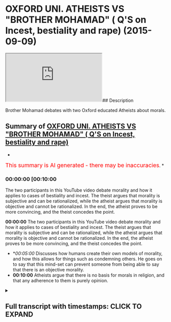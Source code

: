 # OXFORD UNI. ATHEISTS VS "BROTHER MOHAMAD" ( Q'S on Incest, bestiality and rape) (2015-09-09)

<iframe loading='lazy' src='https://www.youtube.com/embed/7cp4IKRrDK8'></iframe>## Description

Brother Mohamad debates with two Oxford educated Atheists about morals.

## Summary of [OXFORD UNI. ATHEISTS VS "BROTHER MOHAMAD" ( Q'S on Incest, bestiality and rape)](https://www.youtube.com/watch?v=7cp4IKRrDK8)


*

<span style="color:red; font-size:125%">This summary is AI generated - there may be inaccuracies</span>. [](/)*

### <a onclick="modifyYTiframeseektime('600')">00:00:00 [00:10:00</a>

The two participants in this YouTube video debate morality and how it applies to cases of bestiality and incest. The theist argues that morality is subjective and can be rationalized, while the atheist argues that morality is objective and cannot be rationalized. In the end, the atheist proves to be more convincing, and the theist concedes the point.

**<a onclick="modifyYTiframeseektime('0')">00:00:00</a>** The two participants in this YouTube video debate morality and how it applies to cases of bestiality and incest. The theist argues that morality is subjective and can be rationalized, while the atheist argues that morality is objective and cannot be rationalized. In the end, the atheist proves to be more convincing, and the theist concedes the point.
* **<a onclick="modifyYTiframeseektime('300')">00:05:00</a>* Discusses how humans create their own models of morality, and how this allows for things such as condemning others. He goes on to say that this mind-set can prevent someone from being able to say that there is an objective morality.
* **<a onclick="modifyYTiframeseektime('600')">00:10:00</a>** Atheists argue that there is no basis for morals in religion, and that any adherence to them is purely opinion.

<details><summary><h2>Full transcript with timestamps: CLICK TO EXPAND</h2></summary>

<a onclick="modifyYTiframeseektime('7)')">0:00:07 absolute loyalty cannot set to exist<\/a>
<a onclick="modifyYTiframeseektime('11)')">0:00:11 unless one believes in an all-knowing<\/a>
<a onclick="modifyYTiframeseektime('13)')">0:00:13 entity that dictates such truth that is<\/a>
<a onclick="modifyYTiframeseektime('18)')">0:00:18 because there is no social equivalent to<\/a>
<a onclick="modifyYTiframeseektime('20)')">0:00:20 sale the scientific method so you can't<\/a>
<a onclick="modifyYTiframeseektime('23)')">0:00:23 for example put morals under the<\/a>
<a onclick="modifyYTiframeseektime('25)')">0:00:25 microscope<\/a>
<a onclick="modifyYTiframeseektime('26)')">0:00:26 while ahora the suspect the two also<\/a>
<a onclick="modifyYTiframeseektime('29)')">0:00:29 educated in hated Michael who is<\/a>
<a onclick="modifyYTiframeseektime('33)')">0:00:33 studying Arabic and Islamic studies at<\/a>
<a onclick="modifyYTiframeseektime('37)')">0:00:37 Oxford University is going to Jordan<\/a>
<a onclick="modifyYTiframeseektime('39)')">0:00:39 today or tomorrow it's after Saturday<\/a>
<a onclick="modifyYTiframeseektime('42)')">0:00:42 and so he's going to immerse himself in<\/a>
<a onclick="modifyYTiframeseektime('44)')">0:00:44 an arabic-speaking country he's an<\/a>
<a onclick="modifyYTiframeseektime('46)')">0:00:46 atheist I'm a theist I believe in God he<\/a>
<a onclick="modifyYTiframeseektime('48)')">0:00:48 doesn't believe in God in this<\/a>
<a onclick="modifyYTiframeseektime('49)')">0:00:49 discussion we're gonna try and see which<\/a>
<a onclick="modifyYTiframeseektime('51)')">0:00:51 one makes more sense we're trying fish<\/a>
<a onclick="modifyYTiframeseektime('53)')">0:00:53 out of these arguments and so the first<\/a>
<a onclick="modifyYTiframeseektime('55)')">0:00:55 thing I will ask you if you say yeah<\/a>
<a onclick="modifyYTiframeseektime('61)')">0:01:01 ultimate truth actually as I say no it's<\/a>
<a onclick="modifyYTiframeseektime('66)')">0:01:06 not I can't say that not true and I like<\/a>
<a onclick="modifyYTiframeseektime('70)')">0:01:10 how you set me up there but again I hope<\/a>
<a onclick="modifyYTiframeseektime('74)')">0:01:14 I prove to you the view but generally<\/a>
<a onclick="modifyYTiframeseektime('77)')">0:01:17 I've come up with is my freedom to say<\/a>
<a onclick="modifyYTiframeseektime('78)')">0:01:18 broadly across the spectrum you consent<\/a>
<a onclick="modifyYTiframeseektime('80)')">0:01:20 is implementable really important I'm<\/a>
<a onclick="modifyYTiframeseektime('84)')">0:01:24 just because what you're saying is a bit<\/a>
<a onclick="modifyYTiframeseektime('86)')">0:01:26 of attempt intended to play and I want<\/a>
<a onclick="modifyYTiframeseektime('87)')">0:01:27 to come back to the core so you're<\/a>
<a onclick="modifyYTiframeseektime('90)')">0:01:30 saying that because I listened to you<\/a>
<a onclick="modifyYTiframeseektime('92)')">0:01:32 carefully I don't want to lose this<\/a>
<a onclick="modifyYTiframeseektime('93)')">0:01:33 point you said that something is<\/a>
<a onclick="modifyYTiframeseektime('94)')">0:01:34 rationalizing oh you can rationalize it<\/a>
<a onclick="modifyYTiframeseektime('96)')">0:01:36 and it's prescriptive and then you can<\/a>
<a onclick="modifyYTiframeseektime('99)')">0:01:39 move forward with that as a subjective<\/a>
<a onclick="modifyYTiframeseektime('100)')">0:01:40 rerunning you said back as a strong<\/a>
<a onclick="modifyYTiframeseektime('103)')">0:01:43 subjective perception as a strong<\/a>
<a onclick="modifyYTiframeseektime('104)')">0:01:44 subjective you've just described<\/a>
<a onclick="modifyYTiframeseektime('106)')">0:01:46 narcissism<\/a>
<a onclick="modifyYTiframeseektime('109)')">0:01:49 scribed not season it is rationalize<\/a>
<a onclick="modifyYTiframeseektime('113)')">0:01:53 abou in the mind of Marcy's and is<\/a>
<a onclick="modifyYTiframeseektime('115)')">0:01:55 prescriptive against the Jews so is it<\/a>
<a onclick="modifyYTiframeseektime('118)')">0:01:58 okay for Hitler to do what he did<\/a>
<a onclick="modifyYTiframeseektime('120)')">0:02:00 well that's what we have competing ideas<\/a>
<a onclick="modifyYTiframeseektime('123)')">0:02:03 about morality but it's okay I would say<\/a>
<a onclick="modifyYTiframeseektime('130)')">0:02:10 no but why not well because I have a<\/a>
<a onclick="modifyYTiframeseektime('133)')">0:02:13 different I believe I have more<\/a>
<a onclick="modifyYTiframeseektime('134)')">0:02:14 convincing idea when Rama to come so<\/a>
<a onclick="modifyYTiframeseektime('137)')">0:02:17 subjective morality versus subjective<\/a>
<a onclick="modifyYTiframeseektime('138)')">0:02:18 mind but both of them are crushing the<\/a>
<a onclick="modifyYTiframeseektime('140)')">0:02:20 lies that were both from prescriptive I<\/a>
<a onclick="modifyYTiframeseektime('141)')">0:02:21 would say none of it - one is<\/a>
<a onclick="modifyYTiframeseektime('143)')">0:02:23 International high school<\/a>
<a onclick="modifyYTiframeseektime('144)')">0:02:24 why not because they despise the minds<\/a>
<a onclick="modifyYTiframeseektime('146)')">0:02:26 they well regard that they want keeping<\/a>
<a onclick="modifyYTiframeseektime('149)')">0:02:29 in regard people's autonomy and so I<\/a>
<a onclick="modifyYTiframeseektime('151)')">0:02:31 have to keep it does that have certain<\/a>
<a onclick="modifyYTiframeseektime('152)')">0:02:32 so that ask me that's my own but no but<\/a>
<a onclick="modifyYTiframeseektime('154)')">0:02:34 you've said that you have to keep you<\/a>
<a onclick="modifyYTiframeseektime('155)')">0:02:35 just put something in there you<\/a>
<a onclick="modifyYTiframeseektime('156)')">0:02:36 superimpose that liberal principle is<\/a>
<a onclick="modifyYTiframeseektime('158)')">0:02:38 that has to keep himself into<\/a>
<a onclick="modifyYTiframeseektime('160)')">0:02:40 considerations people people autonomy<\/a>
<a onclick="modifyYTiframeseektime('162)')">0:02:42 and yeah yeah this is the harm principle<\/a>
<a onclick="modifyYTiframeseektime('163)')">0:02:43 Jase mill right and on liberty has wrote<\/a>
<a onclick="modifyYTiframeseektime('166)')">0:02:46 a book and he said you know so long as<\/a>
<a onclick="modifyYTiframeseektime('167)')">0:02:47 you're not harming anyone else do what<\/a>
<a onclick="modifyYTiframeseektime('169)')">0:02:49 you wanna do I mean in a nutshell really<\/a>
<a onclick="modifyYTiframeseektime('171)')">0:02:51 this this for the camera but middle<\/a>
<a onclick="modifyYTiframeseektime('174)')">0:02:54 isn't of the same sort of in this<\/a>
<a onclick="modifyYTiframeseektime('176)')">0:02:56 particular I mean you've caught the hum<\/a>
<a onclick="modifyYTiframeseektime('178)')">0:02:58 principle so what I'm saying to you know<\/a>
<a onclick="modifyYTiframeseektime('179)')">0:02:59 they're completely different I mean if<\/a>
<a onclick="modifyYTiframeseektime('181)')">0:03:01 I'm saying this is completely against<\/a>
<a onclick="modifyYTiframeseektime('183)')">0:03:03 Kansas idea<\/a>
<a onclick="modifyYTiframeseektime('186)')">0:03:06 okay actually it's not completely<\/a>
<a onclick="modifyYTiframeseektime('189)')">0:03:09 against it but that's another because<\/a>
<a onclick="modifyYTiframeseektime('190)')">0:03:10 you know so if you were to say for<\/a>
<a onclick="modifyYTiframeseektime('192)')">0:03:12 example the greatest benefit in a gang<\/a>
<a onclick="modifyYTiframeseektime('196)')">0:03:16 rape from by the gang rapers overwhelms<\/a>
<a onclick="modifyYTiframeseektime('199)')">0:03:19 out the person victim personal economy<\/a>
<a onclick="modifyYTiframeseektime('203)')">0:03:23 which is a liberal principle it's a<\/a>
<a onclick="modifyYTiframeseektime('205)')">0:03:25 liberal principle you get that one okay<\/a>
<a onclick="modifyYTiframeseektime('207)')">0:03:27 so how can you put your subjective<\/a>
<a onclick="modifyYTiframeseektime('209)')">0:03:29 liberal principle onto in there as if a<\/a>
<a onclick="modifyYTiframeseektime('211)')">0:03:31 subjective reality I'm not saying as<\/a>
<a onclick="modifyYTiframeseektime('214)')">0:03:34 injected I'm just saying it's some<\/a>
<a onclick="modifyYTiframeseektime('215)')">0:03:35 compelling to the point I can say the<\/a>
<a onclick="modifyYTiframeseektime('219)')">0:03:39 same thing about it's like but a<\/a>
<a onclick="modifyYTiframeseektime('222)')">0:03:42 dissolute and you convince people with<\/a>
<a onclick="modifyYTiframeseektime('224)')">0:03:44 that no but I can say the same thing<\/a>
<a onclick="modifyYTiframeseektime('225)')">0:03:45 about Judaism and Hinduism an indica set<\/a>
<a onclick="modifyYTiframeseektime('227)')">0:03:47 when the point is it's all subject and<\/a>
<a onclick="modifyYTiframeseektime('229)')">0:03:49 we can you see how life become so hard<\/a>
<a onclick="modifyYTiframeseektime('231)')">0:03:51 yeah to it can you see how it is this is<\/a>
<a onclick="modifyYTiframeseektime('233)')">0:03:53 why one of his colleagues also<\/a>
<a onclick="modifyYTiframeseektime('234)')">0:03:54 University Michael is more to do with<\/a>
<a onclick="modifyYTiframeseektime('237)')">0:03:57 social sciences of his buddies for<\/a>
<a onclick="modifyYTiframeseektime('239)')">0:03:59 Islamic studies and studying physics at<\/a>
<a onclick="modifyYTiframeseektime('245)')">0:04:05 Oxford so it's a bit more the twist the<\/a>
<a onclick="modifyYTiframeseektime('247)')">0:04:07 scientific edge to it<\/a>
<a onclick="modifyYTiframeseektime('249)')">0:04:09 he's also an atheist we're gonna go<\/a>
<a onclick="modifyYTiframeseektime('251)')">0:04:11 through some of the arguments for and<\/a>
<a onclick="modifyYTiframeseektime('253)')">0:04:13 against a deity so would you say is a<\/a>
<a onclick="modifyYTiframeseektime('256)')">0:04:16 post modernist think it's back yeah this<\/a>
<a onclick="modifyYTiframeseektime('257)')">0:04:17 bestiality and man haven't sessions for<\/a>
<a onclick="modifyYTiframeseektime('259)')">0:04:19 some new land horse or donkey<\/a>
<a onclick="modifyYTiframeseektime('263)')">0:04:23 okay did you say that it's wrong<\/a>
<a onclick="modifyYTiframeseektime('265)')">0:04:25 ultimately by altering the action you're<\/a>
<a onclick="modifyYTiframeseektime('269)')">0:04:29 asking me objectively yeah objectively<\/a>
<a onclick="modifyYTiframeseektime('271)')">0:04:31 no that's the reasoning for that is that<\/a>
<a onclick="modifyYTiframeseektime('276)')">0:04:36 it's not for me when you take me<\/a>
<a onclick="modifyYTiframeseektime('280)')">0:04:40 objective you mean effectively<\/a>
<a onclick="modifyYTiframeseektime('281)')">0:04:41 definitely done it's externally verses<\/a>
<a onclick="modifyYTiframeseektime('284)')">0:04:44 written in the code of the perspective<\/a>
<a onclick="modifyYTiframeseektime('286)')">0:04:46 saying about well I'm saying it's not<\/a>
<a onclick="modifyYTiframeseektime('289)')">0:04:49 it's unchangeable something else is<\/a>
<a onclick="modifyYTiframeseektime('290)')">0:04:50 definitely a true statement<\/a>
<a onclick="modifyYTiframeseektime('292)')">0:04:52 it's a next one it's and it would still<\/a>
<a onclick="modifyYTiframeseektime('294)')">0:04:54 be a true saying even if there was no<\/a>
<a onclick="modifyYTiframeseektime('295)')">0:04:55 community yeah but it's a true statement<\/a>
<a onclick="modifyYTiframeseektime('301)')">0:05:01 I say it's a true statement to say that<\/a>
<a onclick="modifyYTiframeseektime('302)')">0:05:02 this report about animal is the wrong<\/a>
<a onclick="modifyYTiframeseektime('306)')">0:05:06 thickness would you say buzzer Oh degree<\/a>
<a onclick="modifyYTiframeseektime('307)')">0:05:07 that is a wrong thing but not the same<\/a>
<a onclick="modifyYTiframeseektime('310)')">0:05:10 reasoning and grinding gee well you<\/a>
<a onclick="modifyYTiframeseektime('312)')">0:05:12 can't hire a Zappos problem mate here's<\/a>
<a onclick="modifyYTiframeseektime('314)')">0:05:14 the hitting just because I'm opposed to<\/a>
<a onclick="modifyYTiframeseektime('316)')">0:05:16 - in the sense that I do not believe<\/a>
<a onclick="modifyYTiframeseektime('319)')">0:05:19 there's an absolute truth no absolute<\/a>
<a onclick="modifyYTiframeseektime('322)')">0:05:22 truth about - Jack well I mean it's like<\/a>
<a onclick="modifyYTiframeseektime('325)')">0:05:25 it just because I can't I can call I can<\/a>
<a onclick="modifyYTiframeseektime('328)')">0:05:28 so allow a lot of things because the<\/a>
<a onclick="modifyYTiframeseektime('329)')">0:05:29 reason is so they're pinyin and fluffy<\/a>
<a onclick="modifyYTiframeseektime('330)')">0:05:30 no no it doesn't mean nothing<\/a>
<a onclick="modifyYTiframeseektime('332)')">0:05:32 what does it mean it just means that I<\/a>
<a onclick="modifyYTiframeseektime('334)')">0:05:34 can't say it's hundred percent tricky<\/a>
<a onclick="modifyYTiframeseektime('336)')">0:05:36 and more likely when you're saying carbs<\/a>
<a onclick="modifyYTiframeseektime('337)')">0:05:37 that let me just see if I were right so<\/a>
<a onclick="modifyYTiframeseektime('338)')">0:05:38 you're saying in common sense this one<\/a>
<a onclick="modifyYTiframeseektime('340)')">0:05:40 because your post oneness but you can<\/a>
<a onclick="modifyYTiframeseektime('342)')">0:05:42 say all the balance probably my opinion<\/a>
<a onclick="modifyYTiframeseektime('343)')">0:05:43 this one no well it's been more than<\/a>
<a onclick="modifyYTiframeseektime('348)')">0:05:48 that so as a place more than 70 I had<\/a>
<a onclick="modifyYTiframeseektime('351)')">0:05:51 the idea that the one thing that to fill<\/a>
<a onclick="modifyYTiframeseektime('355)')">0:05:55 this world obviously I can't necessarily<\/a>
<a onclick="modifyYTiframeseektime('357)')">0:05:57 guarantee I'm even in okay that's a very<\/a>
<a onclick="modifyYTiframeseektime('360)')">0:06:00 horrible thing for me if you're denying<\/a>
<a onclick="modifyYTiframeseektime('364)')">0:06:04 that then it's a huge amount make<\/a>
<a onclick="modifyYTiframeseektime('367)')">0:06:07 you should ask at being an entity is<\/a>
<a onclick="modifyYTiframeseektime('370)')">0:06:10 all-knowing then you can't have ultimate<\/a>
<a onclick="modifyYTiframeseektime('373)')">0:06:13 truths it's as simple as that and going<\/a>
<a onclick="modifyYTiframeseektime('375)')">0:06:15 back to this moral question about you<\/a>
<a onclick="modifyYTiframeseektime('379)')">0:06:19 know I got into Sanjay yeah no question<\/a>
<a onclick="modifyYTiframeseektime('382)')">0:06:22 I have you answer responder there how I<\/a>
<a onclick="modifyYTiframeseektime('384)')">0:06:24 can just habit slice it how precise it I<\/a>
<a onclick="modifyYTiframeseektime('386)')">0:06:26 said I said she did I say to hit that<\/a>
<a onclick="modifyYTiframeseektime('388)')">0:06:28 did what he did it was in his moral<\/a>
<a onclick="modifyYTiframeseektime('390)')">0:06:30 intro or his belief yeah dictator sir to<\/a>
<a onclick="modifyYTiframeseektime('393)')">0:06:33 the people that you know he you know he<\/a>
<a onclick="modifyYTiframeseektime('396)')">0:06:36 wanted to kill the Jews he wanted to<\/a>
<a onclick="modifyYTiframeseektime('397)')">0:06:37 make himself he wanted to be completely<\/a>
<a onclick="modifyYTiframeseektime('400)')">0:06:40 you know the Aryan race in the face<\/a>
<a onclick="modifyYTiframeseektime('402)')">0:06:42 dominant in Germany etc etc and he<\/a>
<a onclick="modifyYTiframeseektime('405)')">0:06:45 wanted to do to be exterminated<\/a>
<a onclick="modifyYTiframeseektime('414)')">0:06:54 okay so you do that not probably to what<\/a>
<a onclick="modifyYTiframeseektime('418)')">0:06:58 you probably want you to say hundreds in<\/a>
<a onclick="modifyYTiframeseektime('420)')">0:07:00 and I'm gonna give you and for the<\/a>
<a onclick="modifyYTiframeseektime('423)')">0:07:03 future I do think it is one can find<\/a>
<a onclick="modifyYTiframeseektime('424)')">0:07:04 that I don't mean I can say objectively<\/a>
<a onclick="modifyYTiframeseektime('426)')">0:07:06 but so high as in like to unimaginable<\/a>
<a onclick="modifyYTiframeseektime('430)')">0:07:10 higher than the point you need that's<\/a>
<a onclick="modifyYTiframeseektime('432)')">0:07:12 Mickey okay I probably let me let me<\/a>
<a onclick="modifyYTiframeseektime('435)')">0:07:15 explain let me speak to this because<\/a>
<a onclick="modifyYTiframeseektime('437)')">0:07:17 that was that was it perfectly I mean<\/a>
<a onclick="modifyYTiframeseektime('440)')">0:07:20 I'm just<\/a>
<a onclick="modifyYTiframeseektime('440)')">0:07:20 for me it's so openly one because the<\/a>
<a onclick="modifyYTiframeseektime('443)')">0:07:23 need reason my basis working to for them<\/a>
<a onclick="modifyYTiframeseektime('445)')">0:07:25 so yeah the first thing is that you have<\/a>
<a onclick="modifyYTiframeseektime('448)')">0:07:28 to observe the universe around you I<\/a>
<a onclick="modifyYTiframeseektime('451)')">0:07:31 need to go through this or else you<\/a>
<a onclick="modifyYTiframeseektime('453)')">0:07:33 won't make sense<\/a>
<a onclick="modifyYTiframeseektime('454)')">0:07:34 occasionally I'm sorry I'll try and get<\/a>
<a onclick="modifyYTiframeseektime('456)')">0:07:36 through as possible so that everything<\/a>
<a onclick="modifyYTiframeseektime('459)')">0:07:39 comes from senses and for me everything<\/a>
<a onclick="modifyYTiframeseektime('462)')">0:07:42 come from our set up so Dean like I<\/a>
<a onclick="modifyYTiframeseektime('464)')">0:07:44 experience everything comes from it<\/a>
<a onclick="modifyYTiframeseektime('466)')">0:07:46 everything introduced in which I'm<\/a>
<a onclick="modifyYTiframeseektime('467)')">0:07:47 experience with my senses<\/a>
<a onclick="modifyYTiframeseektime('469)')">0:07:49 so he was someone with that without all<\/a>
<a onclick="modifyYTiframeseektime('470)')">0:07:50 five senses and they've got a brain so<\/a>
<a onclick="modifyYTiframeseektime('475)')">0:07:55 experience experiences only don't exist<\/a>
<a onclick="modifyYTiframeseektime('478)')">0:07:58 it's not they do exist our way we gain<\/a>
<a onclick="modifyYTiframeseektime('480)')">0:08:00 experiences and you can get experience<\/a>
<a onclick="modifyYTiframeseektime('483)')">0:08:03 without senses if someone doesn't have<\/a>
<a onclick="modifyYTiframeseektime('486)')">0:08:06 all five senses even beat them have the<\/a>
<a onclick="modifyYTiframeseektime('488)')">0:08:08 ability smells yeah yeah you can still<\/a>
<a onclick="modifyYTiframeseektime('491)')">0:08:11 you can still much they can think that<\/a>
<a onclick="modifyYTiframeseektime('493)')">0:08:13 they don't know anything about their<\/a>
<a onclick="modifyYTiframeseektime('494)')">0:08:14 windows so everything comes from our<\/a>
<a onclick="modifyYTiframeseektime('505)')">0:08:25 experience and when I think about that I<\/a>
<a onclick="modifyYTiframeseektime('508)')">0:08:28 mean everything including me I can't as<\/a>
<a onclick="modifyYTiframeseektime('513)')">0:08:33 a result not leaving any objective<\/a>
<a onclick="modifyYTiframeseektime('515)')">0:08:35 morality yeah<\/a>
<a onclick="modifyYTiframeseektime('516)')">0:08:36 I cannot condemn anything for someone<\/a>
<a onclick="modifyYTiframeseektime('518)')">0:08:38 does one there okay what I mean by that<\/a>
<a onclick="modifyYTiframeseektime('521)')">0:08:41 you could probably think of something<\/a>
<a onclick="modifyYTiframeseektime('522)')">0:08:42 you condemn me that is very if there's<\/a>
<a onclick="modifyYTiframeseektime('525)')">0:08:45 no there's nothing like nothing if the<\/a>
<a onclick="modifyYTiframeseektime('527)')">0:08:47 brain one person in the university<\/a>
<a onclick="modifyYTiframeseektime('529)')">0:08:49 there's only one person you hang on I'll<\/a>
<a onclick="modifyYTiframeseektime('531)')">0:08:51 explain how I can't go there's only one<\/a>
<a onclick="modifyYTiframeseektime('533)')">0:08:53 person who knew this for me<\/a>
<a onclick="modifyYTiframeseektime('535)')">0:08:55 that person cannot do anything and that<\/a>
<a onclick="modifyYTiframeseektime('538)')">0:08:58 has great ties to Liberty libertarian<\/a>
<a onclick="modifyYTiframeseektime('541)')">0:09:01 views comedy I did but the material<\/a>
<a onclick="modifyYTiframeseektime('543)')">0:09:03 views is subjective they up and that's<\/a>
<a onclick="modifyYTiframeseektime('545)')">0:09:05 likely to prescribe to seduce is that's<\/a>
<a onclick="modifyYTiframeseektime('547)')">0:09:07 no point of me not believing inject yes<\/a>
<a onclick="modifyYTiframeseektime('549)')">0:09:09 you're imposing down I mean you're<\/a>
<a onclick="modifyYTiframeseektime('551)')">0:09:11 saying this is this is what Michael look<\/a>
<a onclick="modifyYTiframeseektime('553)')">0:09:13 by the way it's just this is so it's<\/a>
<a onclick="modifyYTiframeseektime('554)')">0:09:14 very interesting because it's just it<\/a>
<a onclick="modifyYTiframeseektime('556)')">0:09:16 shows you the mind of to be honest with<\/a>
<a onclick="modifyYTiframeseektime('558)')">0:09:18 you socially constructed 21st century<\/a>
<a onclick="modifyYTiframeseektime('560)')">0:09:20 men whenever we talk to them about<\/a>
<a onclick="modifyYTiframeseektime('562)')">0:09:22 morals they always refer back to the<\/a>
<a onclick="modifyYTiframeseektime('564)')">0:09:24 Enlightenment all right<\/a>
<a onclick="modifyYTiframeseektime('565)')">0:09:25 Liberty a little television but what I'm<\/a>
<a onclick="modifyYTiframeseektime('567)')">0:09:27 talking about that we're talking about a<\/a>
<a onclick="modifyYTiframeseektime('568)')">0:09:28 world where models are completely<\/a>
<a onclick="modifyYTiframeseektime('570)')">0:09:30 subjective where human beings can make<\/a>
<a onclick="modifyYTiframeseektime('572)')">0:09:32 their own models and their own purpose<\/a>
<a onclick="modifyYTiframeseektime('574)')">0:09:34 and I can say even as you know as<\/a>
<a onclick="modifyYTiframeseektime('577)')">0:09:37 Richard Dawkins himself said so my<\/a>
<a onclick="modifyYTiframeseektime('590)')">0:09:50 question is having this kind of mind<\/a>
<a onclick="modifyYTiframeseektime('593)')">0:09:53 friend will stop you from being able to<\/a>
<a onclick="modifyYTiframeseektime('595)')">0:09:55 say that and you haven't said it yet but<\/a>
<a onclick="modifyYTiframeseektime('596)')">0:09:56 this is what we do<\/a>
<a onclick="modifyYTiframeseektime('599)')">0:09:59 you couldn't even say for example about<\/a>
<a onclick="modifyYTiframeseektime('601)')">0:10:01 you know killing a child or raping a<\/a>
<a onclick="modifyYTiframeseektime('603)')">0:10:03 child the babies<\/a>
<a onclick="modifyYTiframeseektime('604)')">0:10:04 kind of the same you know could you say<\/a>
<a onclick="modifyYTiframeseektime('606)')">0:10:06 that five hundred percent yeah no no no<\/a>
<a onclick="modifyYTiframeseektime('611)')">0:10:11 no it's close to a hundred senators<\/a>
<a onclick="modifyYTiframeseektime('613)')">0:10:13 assuming of course or there with Ryan<\/a>
<a onclick="modifyYTiframeseektime('616)')">0:10:16 and Michael<\/a>
<a onclick="modifyYTiframeseektime('617)')">0:10:17 whenever I sort of put them in a<\/a>
<a onclick="modifyYTiframeseektime('618)')">0:10:18 scenario they referred to Enlightenment<\/a>
<a onclick="modifyYTiframeseektime('621)')">0:10:21 ideas like liberalism<\/a>
<a onclick="modifyYTiframeseektime('623)')">0:10:23 in himself autonomy etc the problem was<\/a>
<a onclick="modifyYTiframeseektime('627)')">0:10:27 that is that liberalism like any of the<\/a>
<a onclick="modifyYTiframeseektime('629)')">0:10:29 human ideologies is actually unprovable<\/a>
<a onclick="modifyYTiframeseektime('631)')">0:10:31 objectively from an atheistic<\/a>
<a onclick="modifyYTiframeseektime('634)')">0:10:34 perspective which macrosse1 expected a<\/a>
<a onclick="modifyYTiframeseektime('636)')">0:10:36 bearing that in mind an atheist can't<\/a>
<a onclick="modifyYTiframeseektime('639)')">0:10:39 actually disprove any model<\/a>
<a onclick="modifyYTiframeseektime('642)')">0:10:42 to be objectively incorrect I want 80s<\/a>
<a onclick="modifyYTiframeseektime('646)')">0:10:46 to really pay attention to that point<\/a>
<a onclick="modifyYTiframeseektime('648)')">0:10:48 especially as it relates for example to<\/a>
<a onclick="modifyYTiframeseektime('650)')">0:10:50 criticizing religious people Muslims<\/a>
<a onclick="modifyYTiframeseektime('653)')">0:10:53 were tough it was the moon to put our<\/a>
<a onclick="modifyYTiframeseektime('654)')">0:10:54 head start or was a man but growing a<\/a>
<a onclick="modifyYTiframeseektime('656)')">0:10:56 bit they have no basis really to say<\/a>
<a onclick="modifyYTiframeseektime('659)')">0:10:59 that this is utterly wrong or absolutely<\/a>
<a onclick="modifyYTiframeseektime('661)')">0:11:01 wrong it would have no basis to do that<\/a>
<a onclick="modifyYTiframeseektime('664)')">0:11:04 in fact look I challenge any<\/a>
<a onclick="modifyYTiframeseektime('667)')">0:11:07 faithfulness to pick up on any of the<\/a>
<a onclick="modifyYTiframeseektime('670)')">0:11:10 morals of Islam or any of the other<\/a>
<a onclick="modifyYTiframeseektime('672)')">0:11:12 religions in fact and say that this is<\/a>
<a onclick="modifyYTiframeseektime('675)')">0:11:15 absolutely wrong you can't disprove<\/a>
<a onclick="modifyYTiframeseektime('678)')">0:11:18 religion like that no matter how much<\/a>
<a onclick="modifyYTiframeseektime('680)')">0:11:20 you say this is bad because it's morally<\/a>
<a onclick="modifyYTiframeseektime('683)')">0:11:23 unacceptable that's only gonna be your<\/a>
<a onclick="modifyYTiframeseektime('685)')">0:11:25 opinion now having said that we are very<\/a>
<a onclick="modifyYTiframeseektime('689)')">0:11:29 moral creatures and I want you to really<\/a>
<a onclick="modifyYTiframeseektime('691)')">0:11:31 think about it psychologically and<\/a>
<a onclick="modifyYTiframeseektime('692)')">0:11:32 physiologically we're moral creatures<\/a>
<a onclick="modifyYTiframeseektime('695)')">0:11:35 emotionally we're moral where did those<\/a>
<a onclick="modifyYTiframeseektime('697)')">0:11:37 morals come from how comes<\/a>
<a onclick="modifyYTiframeseektime('700)')">0:11:40 such Moors are so deeply rooted within<\/a>
<a onclick="modifyYTiframeseektime('703)')">0:11:43 us<\/a>
</details>